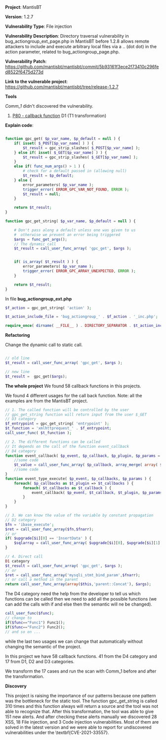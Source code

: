**Project**: MantisBT 

**Version**: 1.2.7

**Vulnerability Type**: File injection

**Vulnerability Description**: Directory traversal vulnerability in bug_actiongroup_ext_page.php in MantisBT before 1.2.8 allows remote attackers to include and execute arbitrary local files via a .. (dot dot) in the action parameter, related to bug_actiongroup_page.php.

**Vulnerability Patch**: https://github.com/mantisbt/mantisbt/commit/5b93161f3ece2f73410c296fed8522f6475d273d

**Link to the vulnerable project**: https://github.com/mantisbt/mantisbt/tree/release-1.2.7

**Tools**

_Comm_1_  didn't discovered the vulnerability.

1. [P80 - callback function](https://github.com/GiuliCler/testability_tarpits/tree/main/PHP/Testability_Patterns/80_callback_functions) D1  (T1 transformation)

**Explain code**:

```php

function gpc_get( $p_var_name, $p_default = null ) {
	if( isset( $_POST[$p_var_name] ) ) {
		$t_result = gpc_strip_slashes( $_POST[$p_var_name] );
	} else if( isset( $_GET[$p_var_name] ) ) {
		$t_result = gpc_strip_slashes( $_GET[$p_var_name] );
	}
	else if( func_num_args() > 1 ) {
		# check for a default passed in (allowing null)
		$t_result = $p_default;
	} else {
		error_parameters( $p_var_name );
		trigger_error( ERROR_GPC_VAR_NOT_FOUND, ERROR );
		$t_result = null;
	}

	return $t_result;
}

function gpc_get_string( $p_var_name, $p_default = null ) {

    # Don't pass along a default unless one was given to us
    #  otherwise we prevent an error being triggered
    $args = func_get_args();
    // The dynamic call
    $t_result = call_user_func_array( 'gpc_get', $args );


    if( is_array( $t_result ) ) {
        error_parameters( $p_var_name );
        trigger_error( ERROR_GPC_ARRAY_UNEXPECTED, ERROR );
    }

    return $t_result;
}

```

In file **bug_actiongroup_ext.php**

```php
$f_action = gpc_get_string( 'action' );

$t_action_include_file = 'bug_actiongroup_' . $f_action . '_inc.php';

require_once( dirname( __FILE__ ) . DIRECTORY_SEPARATOR . $t_action_include_file );
```

**Refactoring**

Change the dynamic call to static call.

```php

// old line
$t_result = call_user_func_array( 'gpc_get', $args );

// new line
$t_result =  gpc_get($args);
```

**The whole project**
We found 58 callback functions in this projects.

We found 4 different usages for the call back function.
Note: all the examples are from the MantisBT project.

```php
// 1. The called function will be controlled by the user
// gpc_get_string function will return input from the user $_GET
// D3 category
$f_entrypoint = gpc_get_string( 'entrypoint' );
$t_function = 'xmlhttprequest_' . $f_entrypoint;
call_user_func( $t_function );

// 2. The different functions can be called
// It depends on the call of the function event_callback
// D4 category
function event_callback( $p_event, $p_callback, $p_plugin, $p_params = null ) {
	//some code
	$t_value = call_user_func_array( $p_callback, array_merge( array( $p_event ), $p_params ) );
	//some code
}
function event_type_execute( $p_event, $p_callbacks, $p_params ) {
	foreach( $p_callbacks as $t_plugin => $t_callbacks ) {
		foreach( $t_callbacks as $t_callback ) {
			event_callback( $p_event, $t_callback, $t_plugin, $p_params );
		}
	}
}

// 3. We can know the value of the variable by constant propagation
// D2 category
$fn = 'ibase_execute';
$ret = call_user_func_array($fn,$fnarr);
// or
if( $upgrade[$i][0] == 'InsertData' ) {
    $sqlarray = call_user_func_array( $upgrade[$i][0], $upgrade[$i][1] );
}

// 4. Direct call
D1 category
$t_result = call_user_func_array( 'gpc_get', $args );
// or
$ret = call_user_func_array('mysqli_stmt_bind_param',$fnarr);
// or call a method in the parent
return call_user_func_array(array($this,'parent::Concat'), $args); 
```

The D4 category need the help from the developer to tell us which functions can be called then we need to add all the possible functions (we can add the calls with if and else then the semantic will ne be changed).
```php
call_user_func($func);
// change to 
if($func=="Func1") Func1();
if($func=="Func2") Func2();
// and so on ...
```

while the last two usages we can change that automatically without changing the semantic of the project.

In this project we have 58 callback functions. 41 from the D4 category and 17 from D1, D2 and D3 categories.

We transform the 17 cases and run the scan with Comm_1 before and after the transformation.

**Discovery**

This project is raising the importance of our patterns because one pattern was the bottleneck for the static tool. The function gpc\_get\_string is called 310 times and this function always will return a source and the tool was not able to recognize that. After this transformation, the tool was able to give 151 new alerts. And after checking these alerts manually we discovered 28 XSS, 18 File injection, and 3 Code injection vulnerabilities. Most of them are solved in the latest version and we were able to report for undiscovered vulnerabilities under the \textbf{CVE-2021-33557}.
